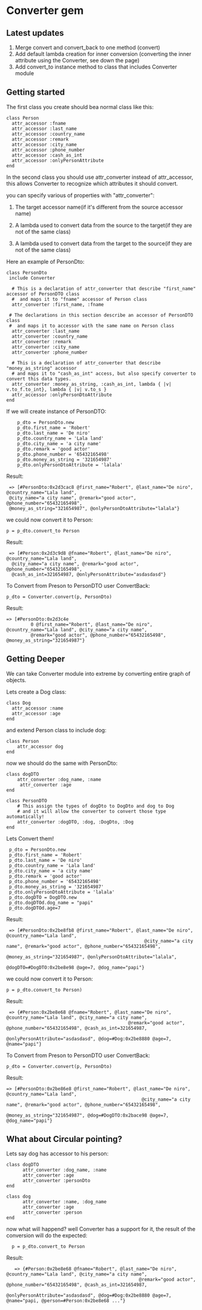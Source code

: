 Converter gem
==========

Latest updates
---------------

1. Merge convert and convert_back to one method (convert)
2. Add default lambda creation for inner conversion (converting the inner attribute using the Converter, see down the page)
3. Add convert_to instance method to class that includes Converter module

Getting started
---------------

The first class you create should bea  normal class like this:

    class Person
      attr_accessor :fname
      attr_accessor :last_name
      attr_accessor :country_name
      attr_accessor :remark
      attr_accessor :city_name
      attr_accessor :phone_number
      attr_accessor :cash_as_int
      attr_accessor :onlyPersonAttribute
    end

In the second class you should use attr_converter instead of attr_accessor,
this allows Converter to recognize which attributes
it should convert.

you can specify various of properties with "attr_converter":

1. The target accessor name(if it's different from the source accessor name)

2. A lambda used to convert data from the source to the target(if they are not of the same class)

3. A lambda used to convert data from the target to the source(if they are not of the same class)

Here an example of PersonDto:

    class PersonDto
     include Converter

      # This is a declaration of attr_converter that describe "first_name" accessor of PersonDTO class
      #  and maps it to "fname" accessor of Person class
      attr_converter :first_name, :fname

     # The declarations in this section describe an accessor of PersonDTO class
     #  and maps it to accessor with the same name on Person class
      attr_converter :last_name
      attr_converter :country_name
      attr_converter :remark
      attr_converter :city_name
      attr_converter :phone_number

      # This is a declaration of attr_converter that describe "money_as_string" accessor
      # and maps it to "cash_as_int" access, but also specify converter to convert this data types.
      attr_converter :money_as_string, :cash_as_int, lambda { |v| v.to_f.to_int}, lambda { |v| v.to_s }
      attr_accessor :onlyPersonDtoAttribute
    end

If we will create instance of PersonDTO:

        p_dto = PersonDto.new
        p_dto.first_name = 'Robert'
        p_dto.last_name = 'De niro'
        p_dto.country_name = 'Lala land'
        p_dto.city_name = 'a city name'
        p_dto.remark = 'good actor'
        p_dto.phone_number = '65432165498'
        p_dto.money_as_string = '321654987'
        p_dto.onlyPersonDtoAttribute = 'lalala'

Result:

     => [#PersonDto:0x2d3cac8 @first_name="Robert", @last_name="De niro", @country_name="Lala land",
     @city_name="a city name", @remark="good actor", @phone_number="65432165498",
     @money_as_string="321654987", @onlyPersonDtoAttribute="lalala"}

we could now convert it to Person:

    p = p_dto.convert_to Person

Result:

     => [#Person:0x2d3c9d8 @fname="Robert", @last_name="De niro", @country_name="Lala land",
      @city_name="a city name", @remark="good actor", @phone_number="65432165498",
      @cash_as_int=321654987, @onlyPersonAttribute="asdasdasd"}

To Convert from Preson to PersonDTO user ConvertBack:

    p_dto = Converter.convert(p, PersonDto)

Result:

    => [#PersonDto:0x2d3c4e
             0 @first_name="Robert", @last_name="De niro", @country_name="Lala land", @city_name="a city name",
             @remark="good actor", @phone_number="65432165498", @money_as_string="321654987"}


Getting Deeper
-------------------

We can take Converter module into extreme by converting
entire graph of objects.

Lets create a Dog class:

    class Dog
      attr_accessor :name
      attr_accessor :age
    end

and extend Person class to include dog:

    class Person
        attr_accessor dog
    end

now we should do the same with PersonDto:

    class dogDTO
        attr_converter :dog_name, :name
         attr_converter :age
    end

    class PersonDTO
        # This assign the types of dogDto to DogDto and dog to Dog
        # and it will allow the converter to convert those type automatically!
        attr_converter :dogDTO, :dog, :DogDto, :Dog
    end

Lets Convert them!

     p_dto = PersonDto.new
     p_dto.first_name = 'Robert'
     p_dto.last_name = 'De niro'
     p_dto.country_name = 'Lala land'
     p_dto.city_name = 'a city name'
     p_dto.remark = 'good actor'
     p_dto.phone_number = '65432165498'
     p_dto.money_as_string = '321654987'
     p_dto.onlyPersonDtoAttribute = 'lalala'
     p_dto.dogDTO = DogDTO.new
     p_dto.dogDTOd.dog_name = "papi"
     p_dto.dogDTOd.age=7

Result:

     => [#PersonDto:0x2be8fb8 @first_name="Robert", @last_name="De niro", @country_name="Lala land",
                                                       @city_name="a city name", @remark="good actor", @phone_number="65432165498",
                                                       @money_as_string="321654987", @onlyPersonDtoAttribute="lalala",
                                                       @dogDTO=#DogDTO:0x2be8e98 @age=7, @dog_name="papi"}

we could now convert it to Person:

    p = p_dto.convert_to Person)

Result:

     => {#Person:0x2be8e68 @fname="Robert", @last_name="De niro", @country_name="Lala land", @city_name="a city name",
                                                 @remark="good actor", @phone_number="65432165498", @cash_as_int=321654987,
                                                 @onlyPersonAttribute="asdasdasd", @dog=#Dog:0x2be8880 @age=7, @name="papi"}


To Convert from Preson to PersonDTO user ConvertBack:

    p_dto = Converter.convert(p, PersonDto)

Result:

    => [#PersonDto:0x2be86e8 @first_name="Robert", @last_name="De niro", @country_name="Lala land",
                                                      @city_name="a city name", @remark="good actor", @phone_number="65432165498",
                                                      @money_as_string="321654987", @dog=#DogDTO:0x2bace98 @age=7, @dog_name="papi"}


What about Circular pointing?
--------------

Lets say dog has accessor to his person:

    class dogDTO
          attr_converter :dog_name, :name
          attr_converter :age
          attr_converter :personDto
    end

    class dog
          attr_converter :name, :dog_name
          attr_converter :age
          attr_converter :person
    end

now what will happend? well Converter has a support for it,
the result of the conversion will do the expected:

      p = p_dto.convert_to Person    

Result:

       => {#Person:0x2be8e68 @fname="Robert", @last_name="De niro", @country_name="Lala land", @city_name="a city name",
                                                     @remark="good actor", @phone_number="65432165498", @cash_as_int=321654987,
                                                     @onlyPersonAttribute="asdasdasd", @dog=#Dog:0x2be8880 @age=7, @name="papi, @person=#Person:0x2be8e68 ..."}
